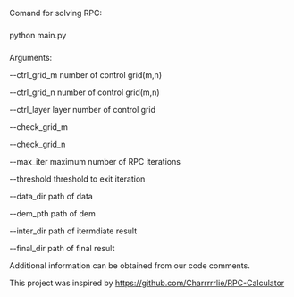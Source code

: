 Comand for solving RPC: 
###
python main.py
###

Arguments:

--ctrl_grid_m number of control grid(m,n)

--ctrl_grid_n number of control grid(m,n)

--ctrl_layer layer number of control grid

--check_grid_m

--check_grid_n

--max_iter maximum number of RPC iterations

--threshold threshold to exit iteration


--data_dir path of data

--dem_pth path of dem

--inter_dir path of itermdiate result

--final_dir path of final result

Additional information can be obtained from our code comments.

This project was inspired by https://github.com/Charrrrrlie/RPC-Calculator
